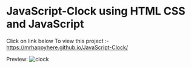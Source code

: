 # JavaScript-Clock using HTML CSS and JavaScript

Click on link below To view this project :-  https://mrhappyhere.github.io/JavaScript-Clock/



Preview:
![clock](https://user-images.githubusercontent.com/80676763/172301191-762be00d-63c7-43f8-97ec-830aca87db7e.jpg)
